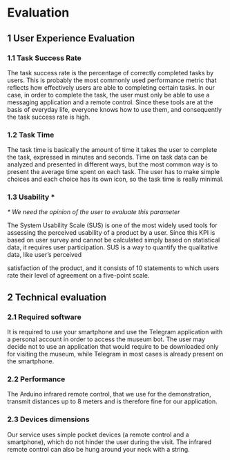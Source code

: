 # Evaluation

## 1 User Experience Evaluation

### 1.1 Task Success Rate ​

The task success rate is the percentage of correctly completed tasks by users. This is
probably the most commonly used performance metric that reflects how effectively
users are able to completing certain tasks. In our case, in order to complete the task,
the user must only be able to use a messaging application and a remote control.
Since these tools are at the basis of everyday life, everyone knows how to use them,
and consequently the task success rate is high.

### 1.2 Task Time ​

The task time is basically the amount of time it takes the user to complete the task,
expressed in minutes and seconds. Time on task data can be analyzed and presented
in different ways, but the most common way is to present the average time spent on
each task. The user has to make simple choices and each choice has its own icon, so
the task time is really minimal.

### 1.3 Usability *

_* We need the opinion of the user to evaluate this parameter_

The System Usability Scale (SUS) is one of the most widely used tools for assessing
the perceived usability of a product by a user. Since this KPI is based on user survey
and cannot be calculated simply based on statistical data, it requires user
participation. SUS is a way to quantify the qualitative data, like user’s perceived


satisfaction of the product, and it consists of 10 statements to which users rate their
level of agreement on a five-point scale.

## 2 Technical evaluation

### 2.1 Required software

It is required to use your smartphone and use the Telegram application with a
personal account in order to access the museum bot.
The user may decide not to use an application that would require to be downloaded
only for visiting the museum, while Telegram in most cases is already present on the
smartphone.

### 2.2 Performance

The Arduino infrared remote control, that we use for the demonstration, transmit
distances up to 8 meters and is therefore fine for our application.

### 2.3 Devices dimensions

Our service uses simple pocket devices (a remote control and a smartphone), which
do not hinder the user during the visit.
The infrared remote control can also be hung around your neck with a string.

